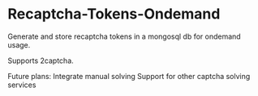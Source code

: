 # Recaptcha-Tokens-Ondemand

Generate and store recaptcha tokens in a mongosql db for ondemand usage.

Supports 2captcha.

Future plans:
Integrate manual solving
Support for other captcha solving services
